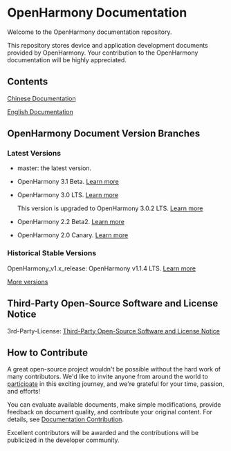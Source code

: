 # OpenHarmony Documentation

Welcome to the OpenHarmony documentation repository.

This repository stores device and application development documents provided by OpenHarmony. Your contribution to the OpenHarmony documentation will be highly appreciated.

## Contents

[Chinese Documentation](zh-cn/readme.md)

[English Documentation](en/readme.md)

## OpenHarmony Document Version Branches

### Latest Versions

 - master: the latest version.

 - OpenHarmony 3.1 Beta. [Learn more](en/release-notes/OpenHarmony-v3.1-beta.md)

 - OpenHarmony 3.0 LTS. [Learn more](en/release-notes/OpenHarmony-v3.0-LTS.md)

   This version is upgraded to OpenHarmony 3.0.2 LTS. [Learn more](en/release-notes/OpenHarmony-v3.0.2-LTS.md)

 - OpenHarmony 2.2 Beta2. [Learn more](en/release-notes/OpenHarmony-v2.2-beta2.md)

 - OpenHarmony 2.0 Canary. [Learn more](en/release-notes/OpenHarmony-2-0-Canary.md)

### Historical Stable Versions

OpenHarmony_v1.x_release: OpenHarmony v1.1.4 LTS. [Learn more](en/release-notes/OpenHarmony-v1-1-4-LTS.md)

[More versions](en/release-notes/)


## Third-Party Open-Source Software and License Notice

3rd-Party-License: [Third-Party Open-Source Software and License Notice](en-us/contribute/third-party-open-source-software-and-license-notice.md)

## How to Contribute

A great open-source project wouldn't be possible without the hard work of many contributors. We'd like to invite anyone from around the world to  [participate](contribute/contribution.md)  in this exciting journey, and we're grateful for your time, passion, and efforts!

You can evaluate available documents, make simple modifications, provide feedback on document quality, and contribute your original content. For details, see  [Documentation Contribution](contribute/documentation-contribution.md).

Excellent contributors will be awarded and the contributions will be publicized in the developer community.
